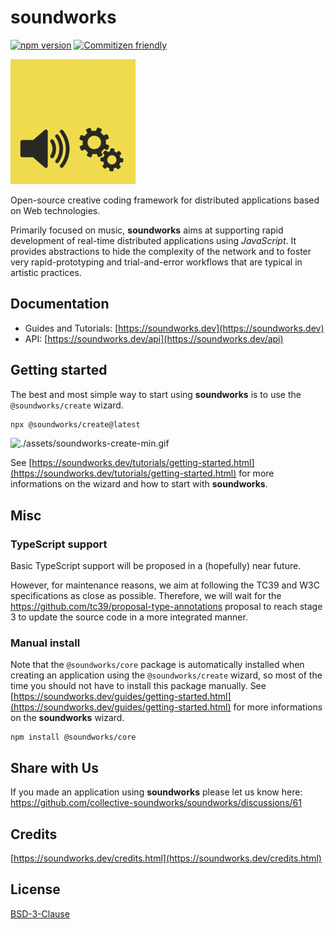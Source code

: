 # soundworks

[![npm version](https://badge.fury.io/js/@soundworks%2Fcore.svg)](https://badge.fury.io/js/@soundworks%2Fcore)
[![Commitizen friendly](https://img.shields.io/badge/commitizen-friendly-brightgreen.svg)](http://commitizen.github.io/cz-cli/)

![soundworks-logo](./assets/logo-200x200.png)

Open-source creative coding framework for distributed applications based on Web technologies.

Primarily focused on music, **soundworks** aims at supporting rapid development of real-time distributed applications using _JavaScript_. It provides abstractions to hide the complexity of the network and to foster very rapid-prototyping and trial-and-error workflows that are typical in artistic practices.

## Documentation

- Guides and Tutorials: [https://soundworks.dev](https://soundworks.dev)
- API: [https://soundworks.dev/api](https://soundworks.dev/api)

## Getting started

The best and most simple way to start using **soundworks** is to use the `@soundworks/create` wizard. 

```sh
npx @soundworks/create@latest
```

![./assets/soundworks-create-min.gif](./assets/soundworks-create-min.gif)

See [https://soundworks.dev/tutorials/getting-started.html](https://soundworks.dev/tutorials/getting-started.html) for more informations on the wizard and how to start with **soundworks**.

## Misc

### TypeScript support

Basic TypeScript support will be proposed in a (hopefully) near future. 

However, for maintenance reasons, we aim at following the TC39 and W3C specifications as close as possible. Therefore, we will wait for the https://github.com/tc39/proposal-type-annotations proposal to reach stage 3 to update the source code in a more integrated manner.

### Manual install

Note that the `@soundworks/core` package is automatically installed when creating an application using the `@soundworks/create` wizard, so most of the time you should not have to install this package manually. See [https://soundworks.dev/guides/getting-started.html](https://soundworks.dev/guides/getting-started.html) for more informations on the **soundworks** wizard.

```
npm install @soundworks/core
```

## Share with Us

If you made an application using **soundworks** please let us know here: https://github.com/collective-soundworks/soundworks/discussions/61

## Credits

[https://soundworks.dev/credits.html](https://soundworks.dev/credits.html)

## License

[BSD-3-Clause](./LICENSE)

